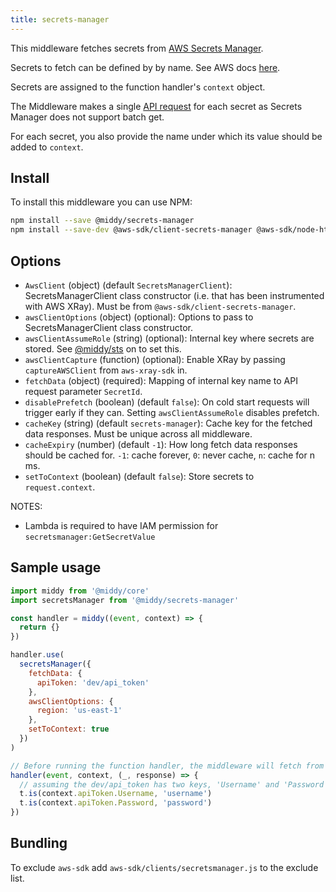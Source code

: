```yaml
---
title: secrets-manager
---
```


This middleware fetches secrets from [AWS Secrets Manager](https://docs.aws.amazon.com/secretsmanager/latest/userguide/intro.html).

Secrets to fetch can be defined by by name. See AWS docs [here](https://docs.aws.amazon.com/secretsmanager/latest/userguide/tutorials_basic.html).

Secrets are assigned to the function handler's `context` object.

The Middleware makes a single [API request](https://docs.aws.amazon.com/secretsmanager/latest/apireference/API_GetSecretValue.html) for each secret as Secrets Manager does not support batch get.

For each secret, you also provide the name under which its value should be added to `context`.

## Install

To install this middleware you can use NPM:

```bash npm2yarn
npm install --save @middy/secrets-manager
npm install --save-dev @aws-sdk/client-secrets-manager @aws-sdk/node-http-handler
```

## Options

- `AwsClient` (object) (default `SecretsManagerClient`): SecretsManagerClient class constructor (i.e. that has been instrumented with AWS XRay). Must be from `@aws-sdk/client-secrets-manager`.
- `awsClientOptions` (object) (optional): Options to pass to SecretsManagerClient class constructor.
- `awsClientAssumeRole` (string) (optional): Internal key where secrets are stored. See [@middy/sts](/docs/middlewares/sts) on to set this.
- `awsClientCapture` (function) (optional): Enable XRay by passing `captureAWSClient` from `aws-xray-sdk` in.
- `fetchData` (object) (required): Mapping of internal key name to API request parameter `SecretId`.
- `disablePrefetch` (boolean) (default `false`): On cold start requests will trigger early if they can. Setting `awsClientAssumeRole` disables prefetch.
- `cacheKey` (string) (default `secrets-manager`): Cache key for the fetched data responses. Must be unique across all middleware.
- `cacheExpiry` (number) (default `-1`): How long fetch data responses should be cached for. `-1`: cache forever, `0`: never cache, `n`: cache for n ms.
- `setToContext` (boolean) (default `false`): Store secrets to `request.context`.

NOTES:

- Lambda is required to have IAM permission for `secretsmanager:GetSecretValue`

## Sample usage

```javascript
import middy from '@middy/core'
import secretsManager from '@middy/secrets-manager'

const handler = middy((event, context) => {
  return {}
})

handler.use(
  secretsManager({
    fetchData: {
      apiToken: 'dev/api_token'
    },
    awsClientOptions: {
      region: 'us-east-1'
    },
    setToContext: true
  })
)

// Before running the function handler, the middleware will fetch from Secrets Manager
handler(event, context, (_, response) => {
  // assuming the dev/api_token has two keys, 'Username' and 'Password'
  t.is(context.apiToken.Username, 'username')
  t.is(context.apiToken.Password, 'password')
})
```

## Bundling

To exclude `aws-sdk` add `aws-sdk/clients/secretsmanager.js` to the exclude list.
